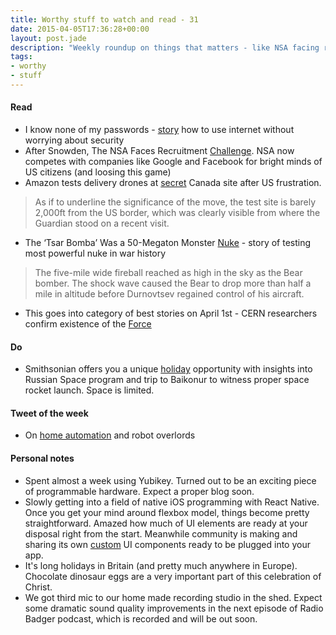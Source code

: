 ```yaml
---
title: Worthy stuff to watch and read - 31
date: 2015-04-05T17:36:28+00:00
layout: post.jade
description: "Weekly roundup on things that matters - like NSA facing recruitment challenges, Amazon drones, 50-megaton nuke testing and CERN research progress. And don't forget to enjoy your long weekend!"
tags:
- worthy
- stuff
---
```


#### Read

* I know none of my passwords - [story](http://aley.me/passwords) how to use internet without worrying about security
* After Snowden, The NSA Faces Recruitment [Challenge](http://www.npr.org/2015/03/31/395829446/after-snowden-the-nsa-faces-recruitment-challenge). NSA now competes with companies like Google and Facebook for bright minds of US citizens (and loosing this game)
* Amazon tests delivery drones at [secret](http://www.theguardian.com/technology/2015/mar/30/amazon-tests-drones-secret-site-canada-us-faa) Canada site after US frustration.

>As if to underline the significance of the move, the test site is barely 2,000ft from the US border, which was clearly visible from where the Guardian stood on a recent visit.

* The ‘Tsar Bomba’ Was a 50-Megaton Monster [Nuke](https://medium.com/war-is-boring/the-tsar-bomba-was-a-50-megaton-monster-nuke-6855dcaeb618) - story of testing most powerful nuke in war history

>The five-mile wide fireball reached as high in the sky as the Bear bomber. The shock wave caused the Bear to drop more than half a mile in altitude before Durnovtsev regained control of his aircraft.

* This goes into category of best stories on April 1st - CERN researchers confirm existence of the [Force](http://home.web.cern.ch/about/updates/2015/04/cern-researchers-confirm-existence-force)

#### Do

* Smithsonian offers you a unique [holiday](http://www.smithsonianjourneys.org/tours/russian-space-program/) opportunity with insights into Russian Space program and trip to Baikonur to witness proper space rocket launch. Space is limited.

#### Tweet of the week

* On [home automation](https://twitter.com/jamesflynn/status/583457989840896000) and robot overlords

#### Personal notes

* Spent almost a week using Yubikey. Turned out to be an exciting piece of programmable hardware. Expect a proper blog soon.
* Slowly getting into a field of native iOS programming with React Native. Once you get your mind around flexbox model, things become pretty straightforward. Amazed how much of UI elements are ready at your disposal right from the start. Meanwhile community is making and sharing its own [custom](http://react.parts/) UI components ready to be plugged into your app.
* It's long holidays in Britain (and pretty much anywhere in Europe). Chocolate dinosaur eggs are a very important part of this celebration of Christ.
* We got third mic to our home made recording studio in the shed. Expect some dramatic sound quality improvements in the next episode of Radio Badger podcast, which is recorded and will be out soon.
